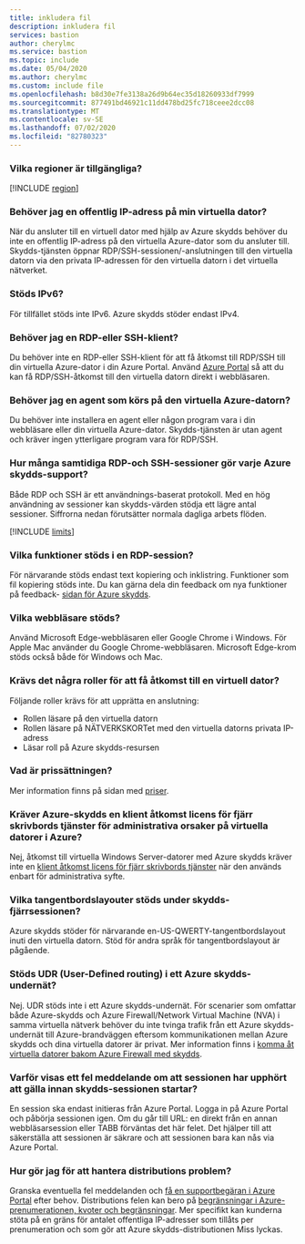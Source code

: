 ```yaml
---
title: inkludera fil
description: inkludera fil
services: bastion
author: cherylmc
ms.service: bastion
ms.topic: include
ms.date: 05/04/2020
ms.author: cherylmc
ms.custom: include file
ms.openlocfilehash: b8d30e7fe3138a26d9b64ec35d18260933df7999
ms.sourcegitcommit: 877491bd46921c11dd478bd25fc718ceee2dcc08
ms.translationtype: MT
ms.contentlocale: sv-SE
ms.lasthandoff: 07/02/2020
ms.locfileid: "82780323"
---
```

### <a name="which-regions-are-available"></a><a name="regions"></a>Vilka regioner är tillgängliga?

[!INCLUDE [region](bastion-regions-include.md)]

### <a name="do-i-need-a-public-ip-on-my-virtual-machine"></a><a name="publicip"></a>Behöver jag en offentlig IP-adress på min virtuella dator?

När du ansluter till en virtuell dator med hjälp av Azure skydds behöver du inte en offentlig IP-adress på den virtuella Azure-dator som du ansluter till. Skydds-tjänsten öppnar RDP/SSH-sessionen/-anslutningen till den virtuella datorn via den privata IP-adressen för den virtuella datorn i det virtuella nätverket.

### <a name="is-ipv6-supported"></a>Stöds IPv6?

För tillfället stöds inte IPv6. Azure skydds stöder endast IPv4.

### <a name="do-i-need-an-rdp-or-ssh-client"></a><a name="rdpssh"></a>Behöver jag en RDP-eller SSH-klient?

Du behöver inte en RDP-eller SSH-klient för att få åtkomst till RDP/SSH till din virtuella Azure-dator i din Azure Portal. Använd [Azure Portal](https://portal.azure.com) så att du kan få RDP/SSH-åtkomst till den virtuella datorn direkt i webbläsaren.

### <a name="do-i-need-an-agent-running-in-the-azure-virtual-machine"></a><a name="agent"></a>Behöver jag en agent som körs på den virtuella Azure-datorn?

Du behöver inte installera en agent eller någon program vara i din webbläsare eller din virtuella Azure-dator. Skydds-tjänsten är utan agent och kräver ingen ytterligare program vara för RDP/SSH.

### <a name="how-many-concurrent-rdp-and-ssh-sessions-does-each-azure-bastion-support"></a><a name="limits"></a>Hur många samtidiga RDP-och SSH-sessioner gör varje Azure skydds-support?

Både RDP och SSH är ett användnings-baserat protokoll. Med en hög användning av sessioner kan skydds-värden stödja ett lägre antal sessioner. Siffrorna nedan förutsätter normala dagliga arbets flöden.

[!INCLUDE [limits](bastion-limits.md)]

### <a name="what-features-are-supported-in-an-rdp-session"></a><a name="rdpfeaturesupport"></a>Vilka funktioner stöds i en RDP-session?

För närvarande stöds endast text kopiering och inklistring. Funktioner som fil kopiering stöds inte. Du kan gärna dela din feedback om nya funktioner på feedback- [sidan för Azure skydds](https://feedback.azure.com/forums/217313-networking?category_id=367303).

### <a name="which-browsers-are-supported"></a><a name="browsers"></a>Vilka webbläsare stöds?

Använd Microsoft Edge-webbläsaren eller Google Chrome i Windows. För Apple Mac använder du Google Chrome-webbläsaren. Microsoft Edge-krom stöds också både för Windows och Mac.

### <a name="are-any-roles-required-to-access-a-virtual-machine"></a><a name="roles"></a>Krävs det några roller för att få åtkomst till en virtuell dator?

Följande roller krävs för att upprätta en anslutning:

* Rollen läsare på den virtuella datorn
* Rollen läsare på NÄTVERKSKORTet med den virtuella datorns privata IP-adress
* Läsar roll på Azure skydds-resursen

### <a name="what-is-the-pricing"></a><a name="pricingpage"></a>Vad är prissättningen?

Mer information finns på sidan med [priser](https://aka.ms/BastionHostPricing).

### <a name="does-azure-bastion-require-an-rds-cal-for-administrative-purposes-on-azure-hosted-vms"></a><a name="rdscal"></a>Kräver Azure-skydds en klient åtkomst licens för fjärr skrivbords tjänster för administrativa orsaker på virtuella datorer i Azure?
Nej, åtkomst till virtuella Windows Server-datorer med Azure skydds kräver inte en [klient åtkomst licens för fjärr skrivbords tjänster](https://www.microsoft.com/en-us/p/windows-server-remote-desktop-services-cal/dg7gmgf0dvsv?activetab=pivot:overviewtab) när den används enbart för administrativa syfte.

### <a name="what-keyboard-layouts-are-supported-during-the-bastion-remote-session"></a><a name="keyboard"></a>Vilka tangentbordslayouter stöds under skydds-fjärrsessionen?

Azure skydds stöder för närvarande en-US-QWERTY-tangentbordslayout inuti den virtuella datorn.  Stöd för andra språk för tangentbordslayout är pågående.

### <a name="is-user-defined-routing-udr-supported-on-an-azure-bastion-subnet"></a><a name="udr"></a>Stöds UDR (User-Defined routing) i ett Azure skydds-undernät?

Nej. UDR stöds inte i ett Azure skydds-undernät.
För scenarier som omfattar både Azure-skydds och Azure Firewall/Network Virtual Machine (NVA) i samma virtuella nätverk behöver du inte tvinga trafik från ett Azure skydds-undernät till Azure-brandväggen eftersom kommunikationen mellan Azure skydds och dina virtuella datorer är privat. Mer information finns i [komma åt virtuella datorer bakom Azure Firewall med skydds](https://azure.microsoft.com/blog/accessing-virtual-machines-behind-azure-firewall-with-azure-bastion/).

### <a name="why-do-i-get-your-session-has-expired-error-message-before-the-bastion-session-starts"></a><a name="session"></a>Varför visas ett fel meddelande om att sessionen har upphört att gälla innan skydds-sessionen startar?

En session ska endast initieras från Azure Portal. Logga in på Azure Portal och påbörja sessionen igen. Om du går till URL: en direkt från en annan webbläsarsession eller TABB förväntas det här felet. Det hjälper till att säkerställa att sessionen är säkrare och att sessionen bara kan nås via Azure Portal.

### <a name="how-do-i-handle-deployment-failures"></a><a name="udr"></a>Hur gör jag för att hantera distributions problem?

Granska eventuella fel meddelanden och [få en supportbegäran i Azure Portal](https://docs.microsoft.com/azure/azure-portal/supportability/how-to-create-azure-support-request) efter behov. Distributions felen kan bero på [begränsningar i Azure-prenumerationen, kvoter och begränsningar](https://docs.microsoft.com/azure/azure-resource-manager/management/azure-subscription-service-limits). Mer specifikt kan kunderna stöta på en gräns för antalet offentliga IP-adresser som tillåts per prenumeration och som gör att Azure skydds-distributionen Miss lyckas.
